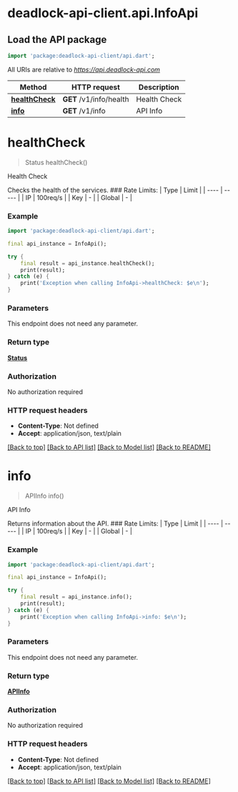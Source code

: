 # deadlock-api-client.api.InfoApi

## Load the API package
```dart
import 'package:deadlock-api-client/api.dart';
```

All URIs are relative to *https://api.deadlock-api.com*

Method | HTTP request | Description
------------- | ------------- | -------------
[**healthCheck**](InfoApi.md#healthcheck) | **GET** /v1/info/health | Health Check
[**info**](InfoApi.md#info) | **GET** /v1/info | API Info


# **healthCheck**
> Status healthCheck()

Health Check

 Checks the health of the services.  ### Rate Limits: | Type | Limit | | ---- | ----- | | IP | 100req/s | | Key | - | | Global | - |     

### Example
```dart
import 'package:deadlock-api-client/api.dart';

final api_instance = InfoApi();

try {
    final result = api_instance.healthCheck();
    print(result);
} catch (e) {
    print('Exception when calling InfoApi->healthCheck: $e\n');
}
```

### Parameters
This endpoint does not need any parameter.

### Return type

[**Status**](Status.md)

### Authorization

No authorization required

### HTTP request headers

 - **Content-Type**: Not defined
 - **Accept**: application/json, text/plain

[[Back to top]](#) [[Back to API list]](../README.md#documentation-for-api-endpoints) [[Back to Model list]](../README.md#documentation-for-models) [[Back to README]](../README.md)

# **info**
> APIInfo info()

API Info

 Returns information about the API.  ### Rate Limits: | Type | Limit | | ---- | ----- | | IP | 100req/s | | Key | - | | Global | - |     

### Example
```dart
import 'package:deadlock-api-client/api.dart';

final api_instance = InfoApi();

try {
    final result = api_instance.info();
    print(result);
} catch (e) {
    print('Exception when calling InfoApi->info: $e\n');
}
```

### Parameters
This endpoint does not need any parameter.

### Return type

[**APIInfo**](APIInfo.md)

### Authorization

No authorization required

### HTTP request headers

 - **Content-Type**: Not defined
 - **Accept**: application/json, text/plain

[[Back to top]](#) [[Back to API list]](../README.md#documentation-for-api-endpoints) [[Back to Model list]](../README.md#documentation-for-models) [[Back to README]](../README.md)

